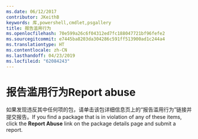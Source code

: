 ```yaml
---
ms.date: 06/12/2017
contributor: JKeithB
keywords: 库,powershell,cmdlet,psgallery
title: 报告滥用行为
ms.openlocfilehash: 70e599a26c6f04312ed7fc188047721bf96fefe2
ms.sourcegitcommit: e7445ba8203da304286c591ff513900ad1c244a4
ms.translationtype: HT
ms.contentlocale: zh-CN
ms.lasthandoff: 04/23/2019
ms.locfileid: "62084243"
---
```

# <a name="report-abuse"></a><span data-ttu-id="e9a7b-103">报告滥用行为</span><span class="sxs-lookup"><span data-stu-id="e9a7b-103">Report abuse</span></span>

<span data-ttu-id="e9a7b-104">如果发现违反其中任何项的包，请单击该包详细信息页上的“报告滥用行为”链接并提交报告。</span><span class="sxs-lookup"><span data-stu-id="e9a7b-104">If you find a package that is in violation of any of these items, click the **Report Abuse** link on the package details page and submit a report.</span></span>
